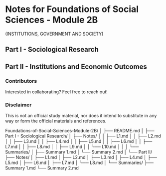 # Notes for Foundations of Social Sciences - Module 2B
(INSTITUTIONS, GOVERNMENT AND SOCIETY)
## Part I - Sociological Research
## Part II - Institutions and Economic Outcomes

### Contributors
Interested in collaborating? Feel free to reach out! 
### Disclaimer
This is not an official study material, nor does it intend to substitute in any way or form the official materials and references.

Foundations-of-Social-Sciences-Module-2B/
│
├── README.md
│
├── Part I - Sociological Research/
│   ├── Notes/
│   │   ├── L1.md
│   │   ├── L2.md
│   │   ├── L3.md
│   │   ├── L4.md
│   │   ├── L5.md
│   │   ├── L6.md
│   │   ├── L7.md
│   │   ├── L8.md
│   │   ├── L9.md
│   │   └── L10.md
│   │
│   └── Summaries/
│       ├── Summary 1.md
│       └── Summary 2.md
│
└── Part II/
    ├── Notes/
    │   ├── L1.md
    │   ├── L2.md
    │   ├── L3.md
    │   ├── L4.md
    │   ├── L5.md
    │   ├── L6.md
    │   ├── L7.md
    │   └── L8.md
    │
    └── Summaries/
        ├── Summary 1.md
        └── Summary 2.md

